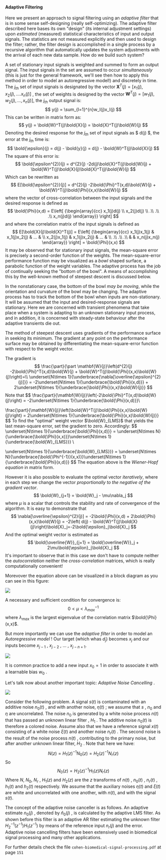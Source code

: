 ####  Adaptive Filtering

Here we present an approach to signal filtering using an *adaptive filter* that is in some sense self-designing (really self-optimizing). The adaptive filter described here bases its own "design" (its internal adjustment settings) upon *estimated* (measured) statistical characteristics of input and output signals. The statistics are not measured explicitly and then used to design the filter; rather, the filter design is accomplished in a single process by a recursive algorithm that automatically updates the system adjustments with the arrival of each new data sample. How do we build such system?

A set of stationary input signals is weighted and summed to form an output signal. The input signals in the set are assumed to occur *simultaneously* (this is just for the general framework, we'll see then how to apply this method in order to model an autoregressive model!) and discretely in time. The $j_{th}$ set of input signals is designated by the vector $\mathbf{X}^T(j) = [x_1(j),x_2(j),....x_n(j)]$ , the set of weights is designed by the vector $\mathbf{W}^T(j) = [w_1(j),w_2(j),...,x_n(j)]$, the $j_{th}$ output signal is:
$$
y(j) = \sum_{l=1}^{n}w_l(j)x_l(j)
$$
This can be written in matrix form as:
$$
  y(j) = \bold{W}^T(j)\bold{X}(j) = \bold{X}^T(j)\bold{W}(j)
$$
 Denoting the desired response for the $j_{th}$ set of input signals as $ d(j) $, the error at the $j_{th}$ time is:
$$
  \bold{\epsilon}(j) = d(j) - \bold{y}(j) = d(j) - \bold{W}^T(j)\bold{X}(j)
$$
 The square of this error is:
$$
  \bold{\epsilon^{2}}(j) = d^{2}(j) -2d(j)\bold{X}^T(j)\bold{W}(j) + \bold{W}^T(j)\bold{X}(j)\bold{X}^T(j)\bold{W}(j)
$$
 Which can be rewritten as
$$
E[\bold{\epsilon^{2}}(j)] = d^{2}(j) -2\bold{\Phi}^T(x,d)\bold{W}(j) + \bold{W}^T(j)\bold{\Phi}(x,x)\bold{W}(j)
$$
  where the vector of cross-correlation between the input signals and the desired response is defined as
$$
  \bold{\Phi}(x,d) =
    	E\left[ {\begin{array}{cc}
    	x_1(j)d(j) \\
    	x_2(j)d(j) \\
    	.\\
    	.\\
    	.\\
    	x_n(j)d(j)
    	\end{array}} \right] 
$$
  and where the correlation matrix of the input signals is defined as
$$
   E[\bold{X}(j)\bold{X}^T(j)] =
    	E\left[ {\begin{array}{cc}
    	x_1(j)x_1(j) & x_1(j)x_2(j) & ... &  \\
    	x_2(j)x_1(j) & x_1(j)x_2(j) & ... &  \\
    	.\\
    	.\\
    	.\\
    	& & x_n(j)x_n(j)
    	\end{array}} \right] = \bold{\Phi}(x,x)
$$
It may be observed that for stationary input signals, the mean-square error is precisely a second-order function of the weights. The mean-square-error performance function may be visualized as a *bowl* shaped surface, a parabolic function of the weight variables. The adaptive process has the job of continually seeking the "bottom of the bowl". A means of accomplishing this by the well-known method of steepest descent is discussed below.

In the nonstationary case, the bottom of the bowl *may be moving*, while the orientation and curvature of the bowl may be changing. The adaptive process has to track the bottom of the bowl when inputs are non-stationary. It will be assumed that the input and desired-response signals are stationary. Here we are concerned with transient phenomena that take place when a system is adapting to an unknown stationary input process, and in addition, it is concerned with steady-state behaviour after the adaptive transients die out.

The method of steepest descent uses gradients of the performance surface in seeking its minimum. The gradient at any point on the performance surface may be obtained by differentiating the mean-square-error function with respect to the weight vector.

The gradient is
$$
\frac{\part}{\part \mathbf{W}(j)}\left(d^{2}(j) -2\bold{\Phi}^T(x,d)\bold{W}(j) + \bold{W}^T(j)\bold{\Phi}(x,x)\bold{W}(j)\right)=\\
\underset{N\times 1}{\underbrace{\nabla[\overline{\epsilon}^{2}(j)]}} = -2\underset{N\times 1}{\underbrace{\bold{\Phi}(x,d)}} + 2\underset{N\times 1}{\underbrace{\bold{\Phi}(x,x)\bold{W}(j)}}
$$
Note that
$$
  \frac{\part}{\mathbf{W}(j)}\left(-2\bold{\Phi}^T(x,d)\bold{W}(j)\right) = -2\underset{N\times 1}{\underbrace{\bold{\Phi}(x,d)}}\\
  
  \frac{\part}{\mathbf{W}(j)}\left(\bold{W}^T(j)\bold{\Phi}(x,x)\bold{W}(j)\right) = 2\underset{N\times 1}{\underbrace{\bold{\Phi}(x,x)\bold{W}(j)}}
$$
To find the "optimal" weight vector $\bold{W}_{LMS}$ that yields the last mean-square error, set the gradient to zero. Accordingly:
$$
  \underset{N\times 1}{\underbrace{\bold{\Phi}(x,d)}} = \underset{N\times N}{\underbrace{\bold{\Phi}(x,x)}}\underset{N\times 1}{\underbrace{\bold{W}_{LMS}}} \\
  
  \underset{N\times 1}{\underbrace{\bold{W}_{LMS}}} = \underset{N\times N}{\underbrace{\bold{\Phi^{-1}}(x,x)}}\underset{N\times 1}{\underbrace{\bold{\Phi}(x,d)}}
$$
The equation above is the *Wiener-Hopf equation* in matrix form.

However it is also possible to evaluate the optimal vector *iteratively*, where in each step we change the vector *proportionally to the negative of the gradient vector*.
$$
\bold{W}_{j+1} = \bold{W}_j - \mu\nabla_j
$$
where $\mu$ is a scalar that controls the stability and rate of convergence of the algorithm. It is easy to demonstrate that
$$
  \nabla[\overline{\epsilon}^{2}(j)] = -2\bold{\Phi}(x,d) + 2\bold{\Phi}(x,x)\bold{W}(j) = -2\left( d(j) - \bold{W}^T(j)\bold{X}(j)\right)\bold{X}_j=-2\bold{\epsilon}_j\bold{X}_j
$$
  And the optimal weight vector is estimated as
$$
  \bold{\overline{W}}_{j+1} = \bold{\overline{W}}_j + 2\mu\bold{\epsilon}_j\bold{X}_j
$$
It's important to observe that in this case we don't have to compute neither the *autocorrelation* neither the *cross-correlation* matrices, which is really computationally convenient!

Morevover the equation above can be visualized in a block diagram as you can see in this figure:

  ![](images/ADA1.png)

A necessary and sufficient condition for convergence is:
$$
0 < \mu < \lambda_{max}^{-1}
$$
where $\lambda_{max}$ is the largest eigenvalue of the correlation matrix $\bold{\Phi}(x,x)$.

But more importantly we can use the *adaptive filter* in order to model an *Autoregressive model* !  Our target (which whas $d_j$) becomes $x_j$ and our inputs become $x_{j-1}$ , $x_{j-2}$ , $\dots$ , $x_{j-n+1}$.

  ![](images/ADA2.png)

  It is common practice to add a new input $x_0=1$ in order to associate it with a learnable bias $w_0$ .

  Let's talk now about another important topic: *Adaptive Noise Cancelling* .

  ![](images/ANC1.PNG)

Consider the following problem. A signal $s(t)$ is contaminated with an additive noise $n_0(t)$ , and with another noise, $\eta(t)$ ; we assume that $s$ , $n_0$ and $\eta$ are uncorrelated. The noise $n_0$ is generated by a white noise process $n(t)$ that has passed an unknown linear filter , $H_1$ . The additive noise $n_0(t)$ is therefore a colored noise. Assume also that we have a reference signal $x(t)$ consisting of a white noise $\xi(t)$ and another noise $n_r(t)$ . The second noise is the result of the noise process $n(t)$ , contributing to the primary noise, but after another unknown linear filter, $H_2$ . Note that here we have:
$$
N(z) = H_1(z)^{-1}N_0(z) = H_2(z)^{-1}N_r(z)
$$
So
$$
N_0(z) = H_2(z)^{-1}H_1(z)N_r(z)
$$
Where $N$, $N_0$, $N_r$ , $H_1(z)$ and $H_2(z)$ are the $z$ transforms of $n(t)$ , $n_0(t)$ , $n_r(t)$ , $h_1(t)$ and $h_2(t)$ respectively. We assume that the auxiliary noises $\eta(t)$ and $\xi(t)$ are white and uncorrelated with one another, with $n(t)$, and with the signal $s(t)$.

The concept of the adaptive noise canceller is as follows. An adaptive estimate $n_0(j)$ , denoted by $\hat{n}_0(j)$ , is calculated by the adaptive LMS filter. As shown before this filter is an adaptive AR filter estimating the unknown filter $H_2^{-1}(z^{-1})H_1(z^{-1})$ by means of the reference input $n_r(j)$ and the error. Adaptive noise cancelling filters have been extensively used in biomedical signal processing and many other applications.

For further details check the file `cohen-biomedical-signal-processing.pdf` at page `151`